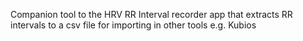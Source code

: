 Companion tool to the HRV RR Interval recorder app that extracts RR intervals to a csv file for importing in other tools e.g. Kubios
